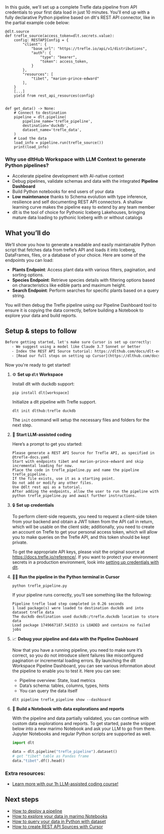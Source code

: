 In this guide, we'll set up a complete Trefle data pipeline from API credentials to your first data load in just 10 minutes. You'll end up with a fully declarative Python pipeline based on dlt's REST API connector, like in the partial example code below:

```python-outcome
@dlt.source
def trefle_source(access_token=dlt.secrets.value):
    config: RESTAPIConfig = {
        "client": {
            "base_url": "https://trefle.io/api/v1/distributions",
            "auth": {
                "type": "bearer",
                "token": access_token,
            }
        },
        "resources": [
            "tibet", "marion-prince-edward"
        ],
    }
    [...]
    yield from rest_api_resources(config)


def get_data() -> None:
    # Connect to destination
    pipeline = dlt.pipeline(
        pipeline_name='trefle_pipeline',
        destination='duckdb',
        dataset_name='trefle_data', 
    )
    # Load the data
    load_info = pipeline.run(trefle_source())
    print(load_info) 
```

### Why use dltHub Workspace with LLM Context to generate Python pipelines?

- Accelerate pipeline development with AI-native context
- Debug pipelines, validate schemas and data with the integrated **Pipeline Dashboard**
- Build Python notebooks for end users of your data
- **Low maintenance** thanks to Schema evolution with type inference, resilience and self documenting REST API connectors. A shallow learning curve makes the pipeline easy to extend by any team member
- dlt is the tool of choice for Pythonic Iceberg Lakehouses, bringing mature data loading to pythonic Iceberg with or without catalogs

## What you’ll do

We’ll show you how to generate a readable and easily maintainable Python script that fetches data from trefle’s API and loads it into Iceberg, DataFrames, files, or a database of your choice. Here are some of the endpoints you can load:

- **Plants Endpoint**: Access plant data with various filters, pagination, and sorting options. 
- **Species Endpoint**: Retrieve species details with filtering options based on characteristics like edible parts and maximum height.
- **Search Endpoint**: Perform searches for specific plants based on a query string.

You will then debug the Trefle pipeline using our Pipeline Dashboard tool to ensure it is copying the data correctly, before building a Notebook to explore your data and build reports.

## Setup & steps to follow

```default
Before getting started, let's make sure Cursor is set up correctly:
   - We suggest using a model like Claude 3.7 Sonnet or better
   - Index the REST API Source tutorial: https://dlthub.com/docs/dlt-ecosystem/verified-sources/rest_api/ and add it to context as **@dlt rest api**
   - [Read our full steps on setting up Cursor](https://dlthub.com/docs/dlt-ecosystem/llm-tooling/cursor-restapi#23-configuring-cursor-with-documentation)
```

Now you're ready to get started!

1. ⚙️ **Set up `dlt` Workspace**
    
    Install dlt with duckdb support:
    ```shell
    pip install dlt[workspace]
    ```

    Initialize a dlt pipeline with Trefle support.
    ```shell
    dlt init dlthub:trefle duckdb
    ```

    The `init` command will setup the necessary files and folders for the next step.
    
2. 🤠 **Start LLM-assisted coding**
    
    Here’s a prompt to get you started:
    
    ```prompt
    Please generate a REST API Source for Trefle API, as specified in @trefle-docs.yaml 
    Start with endpoints tibet and marion-prince-edward and skip incremental loading for now. 
    Place the code in trefle_pipeline.py and name the pipeline trefle_pipeline. 
    If the file exists, use it as a starting point. 
    Do not add or modify any other files. 
    Use @dlt rest api as a tutorial. 
    After adding the endpoints, allow the user to run the pipeline with python trefle_pipeline.py and await further instructions.
    ```

    
3. 🔒 **Set up credentials** 
    
    To perform client-side requests, you need to request a client-side token from your backend and obtain a JWT token from the API call in return, which will be usable on the client side; additionally, you need to create an account on Trefle to get your personal access token, which will allow you to make queries on the Trefle API, and this token should be kept private.
    
    To get the appropriate API keys, please visit the original source at https://docs.trefle.io/reference/.
    If you want to protect your environment secrets in a production environment, look into [setting up credentials with dlt](https://dlthub.com/docs/walkthroughs/add_credentials).
    
4. 🏃‍♀️ **Run the pipeline in the Python terminal in Cursor**
    
    ```shell
    python trefle_pipeline.py
    ```
    
    If your pipeline runs correctly, you’ll see something like the following:
    
    ```shell
    Pipeline trefle load step completed in 0.26 seconds
    1 load package(s) were loaded to destination duckdb and into dataset trefle_data
    The duckdb destination used duckdb:/trefle.duckdb location to store data
    Load package 1749667187.541553 is LOADED and contains no failed jobs
    ```
    
5. 📈 **Debug your pipeline and data with the Pipeline Dashboard**

    Now that you have a running pipeline, you need to make sure it’s correct, so you do not introduce silent failures like misconfigured pagination or incremental loading errors. By launching the dlt Workspace Pipeline Dashboard, you can see various information about the pipeline to enable you to test it. Here you can see:
    - Pipeline overview: State, load metrics
    - Data’s schema: tables, columns, types, hints
    - You can query the data itself
    
    ```shell
    dlt pipeline trefle_pipeline show --dashboard
    ```
    
6. 🐍 **Build a Notebook with data explorations and reports**

    With the pipeline and data partially validated, you can continue with custom data explorations and reports. To get started, paste the snippet below into a new marimo Notebook and ask your LLM to go from there. Jupyter Notebooks and regular Python scripts are supported as well.

    
    ```python
    import dlt

   data = dlt.pipeline("trefle_pipeline").dataset()
   # get "tibet" table as Pandas frame
   data."tibet".df().head()
    ```

### Extra resources:

- [Learn more with our 1h LLM-assisted coding course!](https://www.youtube.com/watch?v=GGid70rnJuM)

## Next steps

- [How to deploy a pipeline](https://dlthub.com/docs/walkthroughs/deploy-a-pipeline)
- [How to explore your data in marimo Notebooks](https://dlthub.com/docs/general-usage/dataset-access/marimo)
- [How to query your data in Python with dataset](https://dlthub.com/docs/general-usage/dataset-access/dataset)
- [How to create REST API Sources with Cursor](https://dlthub.com/docs/dlt-ecosystem/llm-tooling/cursor-restapi)
